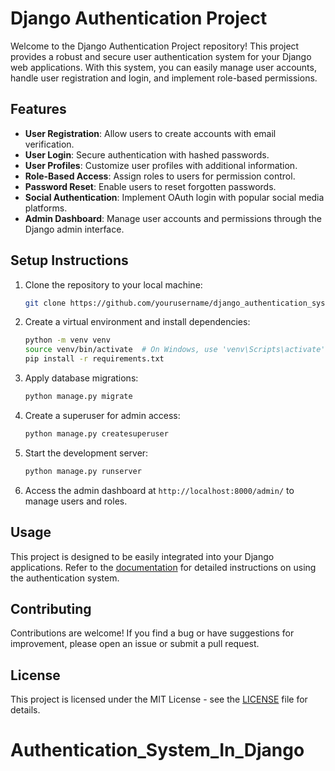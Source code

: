 
# Django Authentication Project

Welcome to the Django Authentication Project repository! This project provides a robust and secure user authentication system for your Django web applications. With this system, you can easily manage user accounts, handle user registration and login, and implement role-based permissions.

## Features

- **User Registration**: Allow users to create accounts with email verification.
- **User Login**: Secure authentication with hashed passwords.
- **User Profiles**: Customize user profiles with additional information.
- **Role-Based Access**: Assign roles to users for permission control.
- **Password Reset**: Enable users to reset forgotten passwords.
- **Social Authentication**: Implement OAuth login with popular social media platforms.
- **Admin Dashboard**: Manage user accounts and permissions through the Django admin interface.

## Setup Instructions

1. Clone the repository to your local machine:

   ```bash
   git clone https://github.com/yourusername/django_authentication_system.git
   ```

2. Create a virtual environment and install dependencies:

   ```bash
   python -m venv venv
   source venv/bin/activate  # On Windows, use 'venv\Scripts\activate'
   pip install -r requirements.txt
   ```

3. Apply database migrations:

   ```bash
   python manage.py migrate
   ```

4. Create a superuser for admin access:

   ```bash
   python manage.py createsuperuser
   ```

5. Start the development server:

   ```bash
   python manage.py runserver
   ```

6. Access the admin dashboard at `http://localhost:8000/admin/` to manage users and roles.

## Usage

This project is designed to be easily integrated into your Django applications. Refer to the [documentation](docs/) for detailed instructions on using the authentication system.

## Contributing

Contributions are welcome! If you find a bug or have suggestions for improvement, please open an issue or submit a pull request.

## License

This project is licensed under the MIT License - see the [LICENSE](LICENSE) file for details.
# Authentication_System_In_Django
